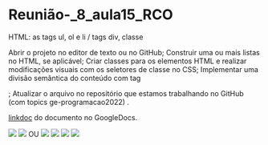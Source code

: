# Reunião-_8_aula15_RCO
HTML: as tags ul, ol e li / tags div, classe

Abrir o projeto no editor de texto ou no GitHub;
Construir uma ou mais listas no HTML, se aplicável;
Criar classes para os elementos HTML e realizar modificações visuais com os seletores de classe no CSS;
Implementar uma divisão semântica do conteúdo com  tag <div>;
Atualizar o arquivo no repositório que estamos trabalhando no GitHub
 (com topics ge-programacao2022) .

[linkdoc](https://docs.google.com/document/d/16fNPMI7X1gK8BuJ3CFSU3f_mHew-yYuuuXM5E37urq8/edit?usp=sharing) do documento no GoogleDocs.

![](https://img.shields.io/badge/GitHub-100000?style=for-the-badge&logo=github&logoColor=white)
![](https://img.shields.io/badge/sublime_text-%23575757.svg?&style=for-the-badge&logo=sublime-text&logoColor=important)
 OU
![](https://img.shields.io/badge/VSCode-0078D4?style=for-the-badge&logo=visual%20studio%20code&logoColor=white)
![](https://img.shields.io/badge/HTML5-E34F26?style=for-the-badge&logo=html5&logoColor=white)
![](https://img.shields.io/badge/CSS3-1572B6?style=for-the-badge&logo=css3&logoColor=white)
![](https://img.shields.io/badge/GitHub%20Pages-222222?style=for-the-badge&logo=GitHub%20Pages&logoColor=white)
